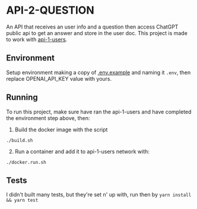 # API-2-QUESTION

An API that receives an user info and a question then access ChatGPT public api to get an answer and store in the user doc. This project is made to work with [api-1-users](https://github.com/henriqueyun/api-1-users).

## Environment

Setup environment making a copy of [.env.example](./.env.example) and naming it `.env`, then replace OPENAI_API_KEY value with yours.

## Running

To run this project, make sure have ran the api-1-users and have completed the environment step above, then:

1. Build the docker image with the script
```
./build.sh
```

2. Run a container and add it to api-1-users network with:
```
./docker.run.sh
```

## Tests

I didn't built many tests, but they're set n' up with, run then by `yarn install && yarn test`